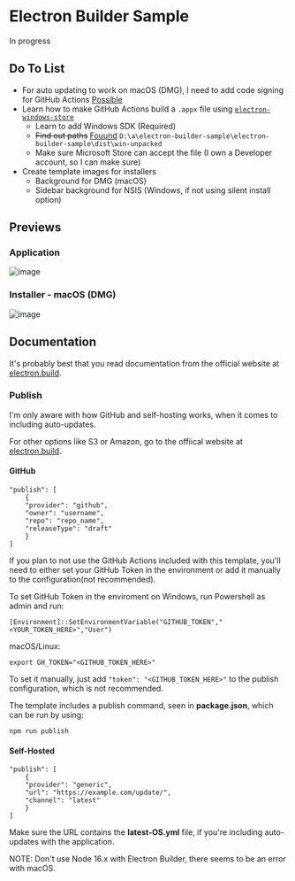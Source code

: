 # Electron Builder Sample
In progress

## Do To List
 - For auto updating to work on macOS (DMG), I need to add code signing for GitHub Actions [Possible](https://localazy.com/blog/how-to-automatically-sign-macos-apps-using-github-actions)
 - Learn how to make GitHub Actions build a `.appx` file using [`electron-windows-store`](https://github.com/felixrieseberg/electron-windows-store)
   - Learn to add Windows SDK (Required)
   - ~~Find out paths~~ [Fouund](https://i.imgur.com/Yy9UMqD.png) `D:\a\electron-builder-sample\electron-builder-sample\dist\win-unpacked`
   - Make sure Microsoft Store can accept the file (I own a Developer account, so I can make sure)
 - Create template images for installers
   - Background for DMG (macOS)
   - Sidebar background for NSIS (Windows, if not using silent install option)

## Previews
### Application
![image](https://i.imgur.com/qYUhs04.png)

### Installer - macOS (DMG)
![image](https://i.imgur.com/t1oQFgd.png)

## Documentation
It's probably best that you read documentation from the official website at [electron.build](https://www.electron.build/).

### Publish
I'm only aware with how GitHub and self-hosting works, when it comes to including auto-updates.

For other options like S3 or Amazon, go to the offiical website at [electron.build](https://www.electron.build/).

#### GitHub
```
"publish": [
    {
    "provider": "github",
    "owner": "username",
    "repo": "repo_name",
    "releaseType": "draft"
    }
]
```

If you plan to not use the GitHub Actions included with this template, you'll need to either set your GitHub Token in the environment or add it manually to the configuration(not recommended).

To set GitHub Token in the enviroment on Windows, run Powershell as admin and run:
```
[Environment]::SetEnvironmentVariable("GITHUB_TOKEN","<YOUR_TOKEN_HERE>","User")
```

macOS/Linux:
```
export GH_TOKEN="<GITHUB_TOKEN_HERE>"
```

To set it manually, just add `"token": "<GITHUB_TOKEN_HERE>"` to the publish configuration, which is not recommended.

The template includes a publish command, seen in __package.json__, which can be run by using:
```
npm run publish
```

#### Self-Hosted
```
"publish": [
    {
    "provider": "generic",
    "url": "https://example.com/update/",
    "channel": "latest"
    }
]
```

Make sure the URL contains the __latest-OS.yml__ file, if you're including auto-updates with the application.

NOTE: Don't use Node 16.x with Electron Builder, there seems to be an error with macOS. 
